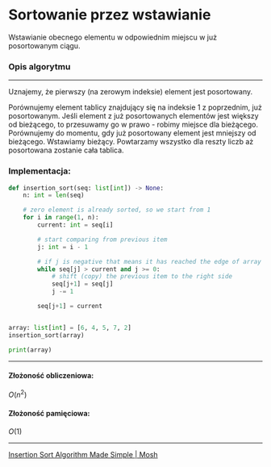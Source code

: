 # Sortowanie przez wstawianie

Wstawianie obecnego elementu w odpowiednim miejscu w już posortowanym ciągu.

### Opis algorytmu

---

Uznajemy, że pierwszy (na zerowym indeksie) element jest posortowany.

Porównujemy element tablicy znajdujący się na indeksie 1 z poprzednim, już posortowanym. Jeśli element z już posortowanych elementów jest większy od bieżącego, to przesuwamy go w prawo - robimy miejsce dla bieżącego. Porównujemy do momentu, gdy już posortowany element jest mniejszy od bieżącego. Wstawiamy bieżący. Powtarzamy wszystko dla reszty liczb aż posortowana zostanie cała tablica.

### Implementacja:

```py
def insertion_sort(seq: list[int]) -> None:
    n: int = len(seq)

    # zero element is already sorted, so we start from 1
    for i in range(1, n):
        current: int = seq[i]

        # start comparing from previous item
        j: int = i - 1

        # if j is negative that means it has reached the edge of array
        while seq[j] > current and j >= 0:
            # shift (copy) the previous item to the right side
            seq[j+1] = seq[j]
            j -= 1

        seq[j+1] = current


array: list[int] = [6, 4, 5, 7, 2]
insertion_sort(array)

print(array)
```

---

#### Złożoność obliczeniowa:

$O(n^2)$

#### Złożoność pamięciowa:

$O(1)$

---

[Insertion Sort Algorithm Made Simple | Mosh](https://www.youtube.com/watch?v=nKzEJWbkPbQ)
